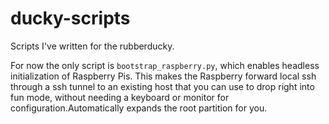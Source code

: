 # ducky-scripts

Scripts I've written for the rubberducky.

For now the only script is `bootstrap_raspberry.py`, which enables headless initialization of Raspberry Pis. This makes the Raspberry forward local ssh through a ssh tunnel to an existing host that you can use to drop right into fun mode, without needing a keyboard or monitor for configuration.Automatically expands the root partition for you.
